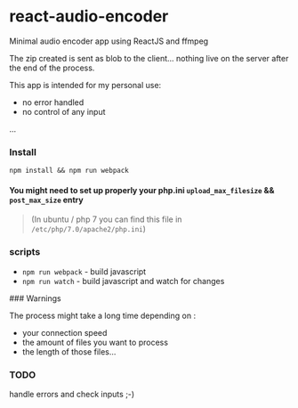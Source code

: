 # react-audio-encoder

Minimal audio encoder app using ReactJS and ffmpeg

The zip created is sent as blob to the client... nothing live on the server after the end of the process.

This app is intended for my personal use:
- no error handled
- no control of any input

...

### Install

`npm install && npm run webpack`

#### You might need to set up properly your php.ini `upload_max_filesize` && `post_max_size` entry

> (In ubuntu / php 7 you can find this file in `/etc/php/7.0/apache2/php.ini`)

### scripts

- `npm run webpack` - build javascript
- `npm run watch` - build javascript and watch for changes


### Warnings

The process might take a long time depending on :

- your connection speed
- the amount of files you want to process
- the length of those files...

### TODO

handle errors and check inputs ;-)